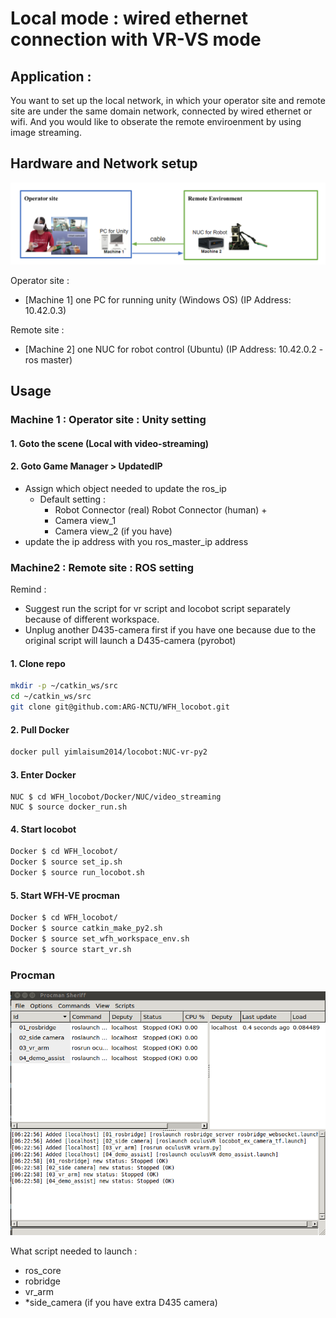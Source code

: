 # Local mode : wired ethernet connection with VR-VS mode 

## Application : 
You want to set up the local network, in which your operator site and remote site are under the same domain network, connected by wired ethernet or wifi. And you would like to obserate the remote enviroenment by using image streaming.

## Hardware and Network setup
![Local_w_VS.](Figures/local_w_vs.PNG)

Operator site : 
- [Machine 1] one PC for running unity (Windows OS) (IP Address: 10.42.0.3)

Remote site : 
- [Machine 2] one NUC for robot control (Ubuntu) (IP Address: 10.42.0.2 - ros master)


## Usage

### Machine 1 : Operator site : Unity setting

#### 1. Goto the scene (Local with video-streaming)

#### 2. Goto Game Manager > UpdatedIP
- Assign which object needed to update the ros_ip
    - Default setting : 
        - Robot Connector (real) Robot Connector (human) + 
        - Camera view_1 
        - Camera view_2 (if you have)
- update the ip address with you ros_master_ip address

### Machine2 : Remote site : ROS setting
Remind : 

- Suggest run the script for vr script and locobot script separately because of different workspace.
- Unplug another D435-camera first if you have one because due to the original script will launch a D435-camera (pyrobot)

#### 1. Clone repo

```bash
mkdir -p ~/catkin_ws/src
cd ~/catkin_ws/src
git clone git@github.com:ARG-NCTU/WFH_locobot.git
```

####  2. Pull Docker

``` bash
docker pull yimlaisum2014/locobot:NUC-vr-py2
```
#### 3. Enter Docker
```
NUC $ cd WFH_locobot/Docker/NUC/video_streaming
NUC $ source docker_run.sh
```

#### 4. Start locobot

```bash
Docker $ cd WFH_locobot/
Docker $ source set_ip.sh
Docker $ source run_locobot.sh
```

#### 5. Start WFH-VE procman
```bash
Docker $ cd WFH_locobot/
Docker $ source catkin_make_py2.sh
Docker $ source set_wfh_workspace_env.sh
Docker $ source start_vr.sh
```

### Procman
![vr_procman](Figures/vr_procman.png)

What script needed to launch :
- ros_core
- robridge
- vr_arm
- *side_camera (if you have extra D435 camera)




